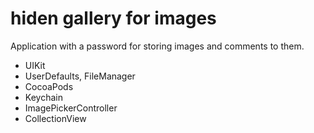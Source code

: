 # hiden gallery for images
Application with a password for storing images and comments to them. 
* UIKit
* UserDefaults, FileManager
* CocoaPods
* Keychain
* ImagePickerController
* CollectionView
